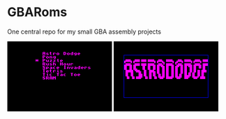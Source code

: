 # GBARoms
One central repo for my small GBA assembly projects

![menu screen](https://github.com/DenSinH/GBARoms/blob/master/gba_c-ip8/main.gba_2020_07_09_09_58_21.png) 
![example](https://github.com/DenSinH/GBARoms/blob/master/gba_c-ip8/main.gba_2020_07_09_09_57_43.png)
